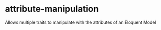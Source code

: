 # attribute-manipulation
Allows multiple traits to manipulate with the attributes of an Eloquent Model
